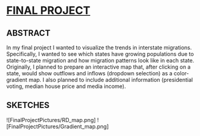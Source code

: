 # [FINAL PROJECT](https://agilarowski.github.io/Interactive-Data-Vis-Fall2022/FINAL_PROJECT_DATAVIS/index.html)

## ABSTRACT

In my final project I wanted to visualize the trends in interstate migrations. Specifically, I wanted to see which states have growing populations due to state-to-state migration and how migration patterns look like in each state. Originally, I planned to prepare an interactive map that, after clicking on a state, would show outflows and inflows (dropdown selection) as a color-gradient map. I also planned to include additional information (presidential voting, median house price and media income).

## SKETCHES

![FinalProjectPictures/RD_map.png] ![FinalProjectPictures/Gradient_map.png]


